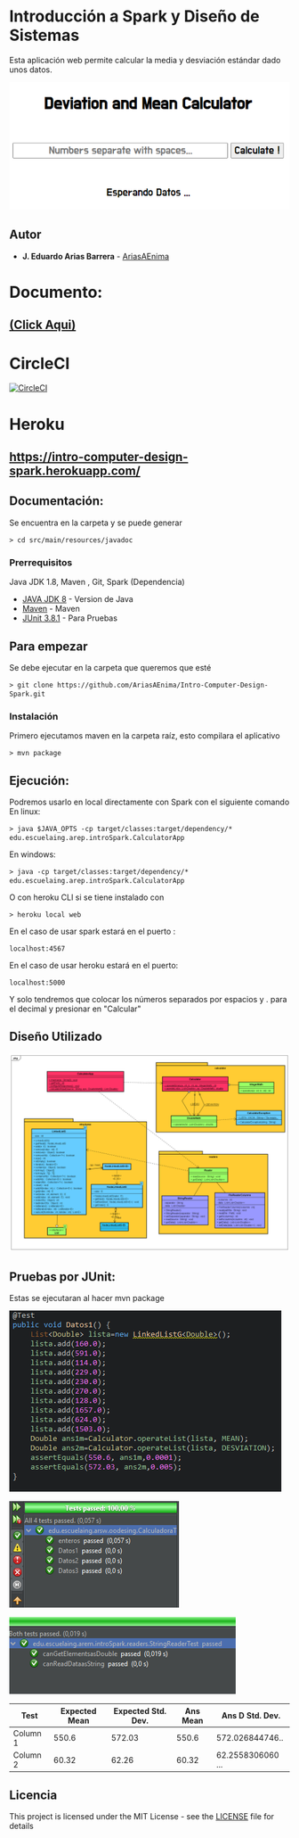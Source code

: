 # Introducción a Spark y Diseño de Sistemas

Esta aplicación web permite calcular la media y desviación estándar dado unos datos.

![web](media/web.PNG)

## Autor

* **J. Eduardo Arias Barrera** - [AriasAEnima](https://github.com/AriasAEnima)

# Documento:
## [(Click Aqui)](https://github.com/AriasAEnima/Intro-Computer-Design-Spark/blob/master/informe.pdf)

# CircleCI
[![CircleCI](https://circleci.com/gh/AriasAEnima/Intro-Computer-Design-Spark.svg?style=svg)](https://circleci.com/gh/AriasAEnima/Intro-Computer-Design-Spark)

# Heroku

## https://intro-computer-design-spark.herokuapp.com/

## Documentación:

Se encuentra en la carpeta y se puede generar
```
> cd src/main/resources/javadoc
```

### Prerrequisitos

Java JDK 1.8, Maven , Git, Spark (Dependencia)

* [JAVA JDK 8](http://www.oracle.com/technetwork/java/javase/overview/index.html) - Version de Java
* [Maven](https://maven.apache.org/) - Maven
* [JUnit 3.8.1](https://mvnrepository.com/artifact/junit/junit/3.8.1) - Para Pruebas


## Para empezar

Se debe ejecutar en la carpeta que queremos que esté
```
> git clone https://github.com/AriasAEnima/Intro-Computer-Design-Spark.git
```
### Instalación

Primero ejecutamos maven en la carpeta raíz, esto compilara el aplicativo

```
> mvn package
```


## Ejecución:
Podremos usarlo en local directamente con Spark con el siguiente comando
En linux:

```
> java $JAVA_OPTS -cp target/classes:target/dependency/* edu.escuelaing.arep.introSpark.CalculatorApp

```
En windows:
```
> java -cp target/classes:target/dependency/* edu.escuelaing.arep.introSpark.CalculatorApp

```
O con heroku CLI si se tiene instalado con
```
> heroku local web
```

En el caso de usar spark estará en el puerto :

```
localhost:4567
```

En el caso de usar heroku estará en el puerto:

```
localhost:5000
```

Y solo tendremos que colocar los números separados por espacios y . para el decimal y presionar en "Calcular"



## Diseño Utilizado

![Modelo](media/modelo.PNG)

## Pruebas por JUnit:

Estas se ejecutaran al hacer mvn package

![prueba](media/prueba.PNG)

![test](media/test.PNG)

![test](media/test2.PNG)

 Test | Expected Mean | Expected Std. Dev. | Ans Mean | Ans D Std. Dev.
 ---|----|----|----|---
 Column 1 | 550.6 | 572.03 | 550.6 | 572.026844746..
 Column 2 | 60.32  | 62.26 | 60.32 | 62.2558306060 ...






## Licencia

This project is licensed under the MIT License  - see the [LICENSE](LICENSE) file for details
